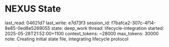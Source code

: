 # NEXUS State

last_read: 04621d7
last_write: e7d73f3
session_id: f7bafca2-307c-4f14-8e85-0ed8e5269055
state: deep_work
thread: lifecycle-integration
started: 2025-05-28T21:52:00+1100
context_tokens: ~28000
max_tokens: 30000
note: Creating initial state file, integrating lifecycle protocol